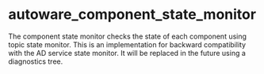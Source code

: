 # autoware_component_state_monitor

The component state monitor checks the state of each component using topic state monitor.
This is an implementation for backward compatibility with the AD service state monitor.
It will be replaced in the future using a diagnostics tree.

